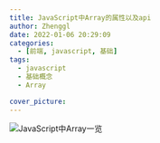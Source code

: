 ```yaml
---
title: JavaScript中Array的属性以及api
author: Zhenggl
date: 2022-01-06 20:29:09
categories:
  - [前端, javascript, 基础]
tags:
  - javascript
  - 基础概念
  - Array

cover_picture:
---
```


![JavaScript中Array一览](JavaScript中Array一览.png)
